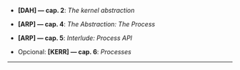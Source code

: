 - **[DAH] — cap. 2**: _The kernel abstraction_
- **[ARP] — cap. 4**: _The Abstraction: The Process_
- **[ARP] — cap. 5**: _Interlude: Process API_
    
- Opcional: **[KERR] — cap. 6**: _Processes_

---------------------------------------
